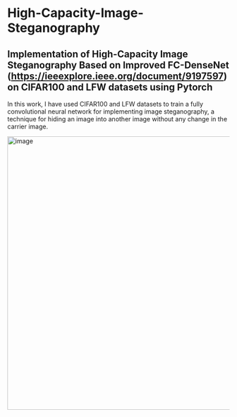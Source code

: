 # High-Capacity-Image-Steganography
## Implementation of High-Capacity Image Steganography Based on Improved FC-DenseNet (https://ieeexplore.ieee.org/document/9197597) on CIFAR100 and LFW datasets using Pytorch

In this work, I have used CIFAR100 and LFW datasets to train a fully convolutional neural network for implementing image steganography, a technique for hiding an image into another image without any change in the carrier image. 

<img width="620" alt="image" src="https://github.com/MohammadRezaShafie/High-Capacity-Image-Steganography/assets/97391448/15ba8d80-8496-4b72-80ba-a11785a1bd4f">

